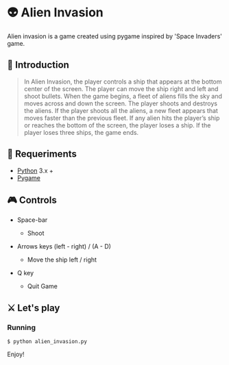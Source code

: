 # 👽 Alien Invasion
Alien invasion is a game created using pygame inspired by 'Space Invaders' game.

## 🚀 Introduction
> In Alien Invasion, the player controls a ship that appears at
the bottom center of the screen. The player can move the ship
right and left and shoot bullets. When the game begins, a fleet of aliens fills the sky
and moves across and down the screen. The player shoots and
destroys the aliens. If the player shoots all the aliens, a new fleet
appears that moves faster than the previous fleet. If any alien hits
the player’s ship or reaches the bottom of the screen, the player
loses a ship. If the player loses three ships, the game ends.

## 🔧 Requeriments
- [Python](https://www.python.org/) 3.x +
- [Pygame](https://www.pygame.org/)

## :video_game: Controls

- Space-bar
  - Shoot

- Arrows keys (left - right) / (A - D)
  - Move the ship left / right
  
- Q key
  - Quit Game

## ⚔ Let's play

### Running 

```
$ python alien_invasion.py
``` 

Enjoy!

